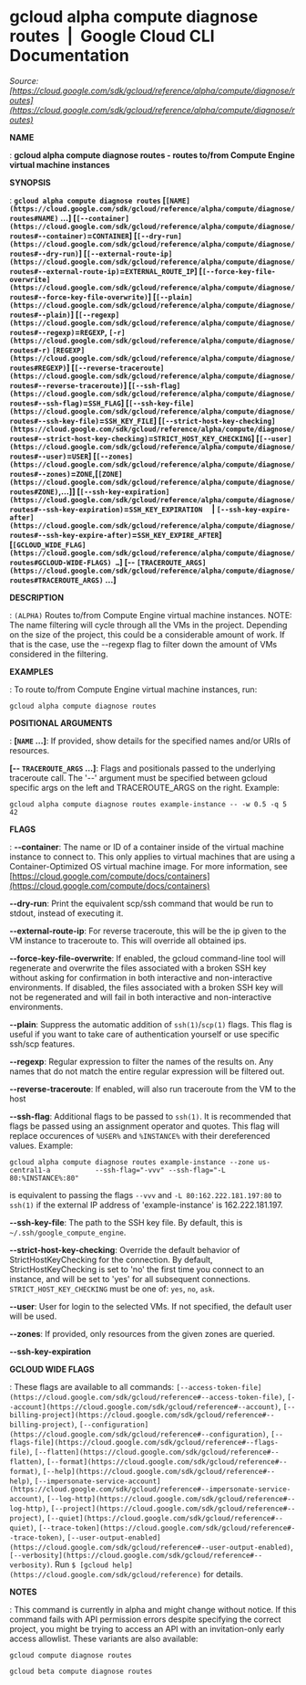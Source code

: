 # gcloud alpha compute diagnose routes  |  Google Cloud CLI Documentation

*Source: [https://cloud.google.com/sdk/gcloud/reference/alpha/compute/diagnose/routes](https://cloud.google.com/sdk/gcloud/reference/alpha/compute/diagnose/routes)*

**NAME**

: **gcloud alpha compute diagnose routes - routes to/from Compute Engine virtual machine instances**

**SYNOPSIS**

: **`gcloud alpha compute diagnose routes` [`[NAME](https://cloud.google.com/sdk/gcloud/reference/alpha/compute/diagnose/routes#NAME)` …] [`[--container](https://cloud.google.com/sdk/gcloud/reference/alpha/compute/diagnose/routes#--container)`=`CONTAINER`] [`[--dry-run](https://cloud.google.com/sdk/gcloud/reference/alpha/compute/diagnose/routes#--dry-run)`] [`[--external-route-ip](https://cloud.google.com/sdk/gcloud/reference/alpha/compute/diagnose/routes#--external-route-ip)`=`EXTERNAL_ROUTE_IP`] [`[--force-key-file-overwrite](https://cloud.google.com/sdk/gcloud/reference/alpha/compute/diagnose/routes#--force-key-file-overwrite)`] [`[--plain](https://cloud.google.com/sdk/gcloud/reference/alpha/compute/diagnose/routes#--plain)`] [`[--regexp](https://cloud.google.com/sdk/gcloud/reference/alpha/compute/diagnose/routes#--regexp)`=`REGEXP`, `[-r](https://cloud.google.com/sdk/gcloud/reference/alpha/compute/diagnose/routes#-r)` `[REGEXP](https://cloud.google.com/sdk/gcloud/reference/alpha/compute/diagnose/routes#REGEXP)`] [`[--reverse-traceroute](https://cloud.google.com/sdk/gcloud/reference/alpha/compute/diagnose/routes#--reverse-traceroute)`] [`[--ssh-flag](https://cloud.google.com/sdk/gcloud/reference/alpha/compute/diagnose/routes#--ssh-flag)`=`SSH_FLAG`] [`[--ssh-key-file](https://cloud.google.com/sdk/gcloud/reference/alpha/compute/diagnose/routes#--ssh-key-file)`=`SSH_KEY_FILE`] [`[--strict-host-key-checking](https://cloud.google.com/sdk/gcloud/reference/alpha/compute/diagnose/routes#--strict-host-key-checking)`=`STRICT_HOST_KEY_CHECKING`] [`[--user](https://cloud.google.com/sdk/gcloud/reference/alpha/compute/diagnose/routes#--user)`=`USER`] [`[--zones](https://cloud.google.com/sdk/gcloud/reference/alpha/compute/diagnose/routes#--zones)`=`ZONE`,[`[ZONE](https://cloud.google.com/sdk/gcloud/reference/alpha/compute/diagnose/routes#ZONE)`,…]] [`[--ssh-key-expiration](https://cloud.google.com/sdk/gcloud/reference/alpha/compute/diagnose/routes#--ssh-key-expiration)`=`SSH_KEY_EXPIRATION`     | `[--ssh-key-expire-after](https://cloud.google.com/sdk/gcloud/reference/alpha/compute/diagnose/routes#--ssh-key-expire-after)`=`SSH_KEY_EXPIRE_AFTER`] [`[GCLOUD_WIDE_FLAG](https://cloud.google.com/sdk/gcloud/reference/alpha/compute/diagnose/routes#GCLOUD-WIDE-FLAGS) …`] [-- `[TRACEROUTE_ARGS](https://cloud.google.com/sdk/gcloud/reference/alpha/compute/diagnose/routes#TRACEROUTE_ARGS)` …]**

**DESCRIPTION**

: `(ALPHA)` Routes to/from Compute Engine virtual machine instances.
NOTE: The name filtering will cycle through all the VMs in the project.
Depending on the size of the project, this could be a considerable amount of
work.
If that is the case, use the --regexp flag to filter down the amount of VMs
considered in the filtering.

**EXAMPLES**

: To route to/from Compute Engine virtual machine instances, run:

```
gcloud alpha compute diagnose routes
```

**POSITIONAL ARGUMENTS**

: **[`NAME` …]**:
If provided, show details for the specified names and/or URIs of resources.

**[-- `TRACEROUTE_ARGS` …]**:
Flags and positionals passed to the underlying traceroute call.
The '--' argument must be specified between gcloud specific args on the left and
TRACEROUTE_ARGS on the right. Example:

```
gcloud alpha compute diagnose routes example-instance -- -w 0.5 -q 5 42
```

**FLAGS**

: **--container**:
The name or ID of a container inside of the virtual machine instance to connect
to. This only applies to virtual machines that are using a Container-Optimized
OS virtual machine image. For more information, see [https://cloud.google.com/compute/docs/containers](https://cloud.google.com/compute/docs/containers)

**--dry-run**:
Print the equivalent scp/ssh command that would be run to stdout, instead of
executing it.

**--external-route-ip**:
For reverse traceroute, this will be the ip given to the VM instance to
traceroute to. This will override all obtained ips.

**--force-key-file-overwrite**:
If enabled, the gcloud command-line tool will regenerate and overwrite the files
associated with a broken SSH key without asking for confirmation in both
interactive and non-interactive environments.
If disabled, the files associated with a broken SSH key will not be regenerated
and will fail in both interactive and non-interactive environments.

**--plain**:
Suppress the automatic addition of `ssh(1)`/`scp(1)`
flags. This flag is useful if you want to take care of authentication yourself
or use specific ssh/scp features.

**--regexp**:
Regular expression to filter the names of the results on. Any names that do not
match the entire regular expression will be filtered out.

**--reverse-traceroute**:
If enabled, will also run traceroute from the VM to the host

**--ssh-flag**:
Additional flags to be passed to `ssh(1)`. It is recommended that
flags be passed using an assignment operator and quotes. This flag will replace
occurences of ``%USER%`` and
``%INSTANCE%`` with their dereferenced values.
Example:

```
gcloud alpha compute diagnose routes example-instance --zone us-central1-a           --ssh-flag="-vvv" --ssh-flag="-L 80:%INSTANCE%:80"
```

is equivalent to passing the flags ``--vvv``
and ``-L 80:162.222.181.197:80`` to
`ssh(1)` if the external IP address of 'example-instance' is
162.222.181.197.

**--ssh-key-file**:
The path to the SSH key file. By default, this is
``~/.ssh/google_compute_engine``.

**--strict-host-key-checking**:
Override the default behavior of StrictHostKeyChecking for the connection. By
default, StrictHostKeyChecking is set to 'no' the first time you connect to an
instance, and will be set to 'yes' for all subsequent connections.
`STRICT_HOST_KEY_CHECKING` must be one of:
`yes`, `no`, `ask`.

**--user**:
User for login to the selected VMs. If not specified, the default user will be
used.

**--zones**:
If provided, only resources from the given zones are queried.

**--ssh-key-expiration**

**GCLOUD WIDE FLAGS**

: These flags are available to all commands: `[--access-token-file](https://cloud.google.com/sdk/gcloud/reference#--access-token-file)`,
`[--account](https://cloud.google.com/sdk/gcloud/reference#--account)`, `[--billing-project](https://cloud.google.com/sdk/gcloud/reference#--billing-project)`,
`[--configuration](https://cloud.google.com/sdk/gcloud/reference#--configuration)`,
`[--flags-file](https://cloud.google.com/sdk/gcloud/reference#--flags-file)`,
`[--flatten](https://cloud.google.com/sdk/gcloud/reference#--flatten)`, `[--format](https://cloud.google.com/sdk/gcloud/reference#--format)`, `[--help](https://cloud.google.com/sdk/gcloud/reference#--help)`, `[--impersonate-service-account](https://cloud.google.com/sdk/gcloud/reference#--impersonate-service-account)`,
`[--log-http](https://cloud.google.com/sdk/gcloud/reference#--log-http)`,
`[--project](https://cloud.google.com/sdk/gcloud/reference#--project)`, `[--quiet](https://cloud.google.com/sdk/gcloud/reference#--quiet)`, `[--trace-token](https://cloud.google.com/sdk/gcloud/reference#--trace-token)`, `[--user-output-enabled](https://cloud.google.com/sdk/gcloud/reference#--user-output-enabled)`,
`[--verbosity](https://cloud.google.com/sdk/gcloud/reference#--verbosity)`.
Run `$ [gcloud help](https://cloud.google.com/sdk/gcloud/reference)` for details.

**NOTES**

: This command is currently in alpha and might change without notice. If this
command fails with API permission errors despite specifying the correct project,
you might be trying to access an API with an invitation-only early access
allowlist. These variants are also available:

```
gcloud compute diagnose routes
```

```
gcloud beta compute diagnose routes
```